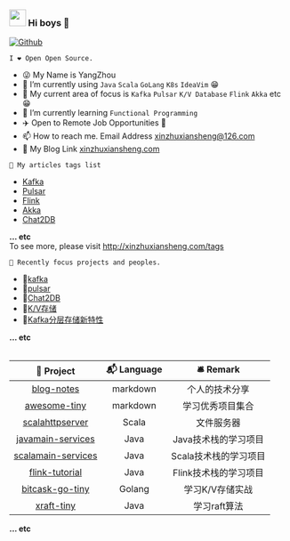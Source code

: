 ### <img src="https://emojis.slackmojis.com/emojis/images/1531849430/4246/blob-sunglasses.gif?1531849430" width="30"/> Hi boys 👋

[![Github](https://img.shields.io/github/followers/xinzhuxiansheng?label=Follow&style=social)](https://github.com/xinzhuxiansheng)
<!--<img src="https://visitor-badge.laobi.icu/badge?page_id=xinzhuxiansheng.xinzhuxiansheng" alt="visitor badge"/>  -->

`I ❤ Open Open Source.`

<!--- 🌈 I'm currently working at home. 😎-->
- 😜 My Name is YangZhou
- 🤔 I’m currently using `Java` `Scala` `GoLang` `K8s` `IdeaVim` 😁
- 🤔 My current area of focus is `Kafka` `Pulsar` `K/V Database` `Flink` `Akka` etc 😁
- 🌱 I’m currently learning `Functional Programming`
- ✈️ Open to Remote Job Opportunities 🍻
- 📫 How to reach me. Email Address xinzhuxiansheng@126.com
- 📕 My Blog Link [xinzhuxiansheng.com](http://xinzhuxiansheng.com)
<!--- 👷 I’m looking for **a job**-->

`🌈 My articles tags list`  

- [Kafka](http://xinzhuxiansheng.com/?tag=Kafka)
- [Pulsar](http://xinzhuxiansheng.com/?tag=Pulsar)  
- [Flink](http://xinzhuxiansheng.com/?tag=Flink)
- [Akka](http://xinzhuxiansheng.com/?tag=Akka)
- [Chat2DB](http://xinzhuxiansheng.com/?tag=Chat2DB)  

**... etc**  
To see more, please visit http://xinzhuxiansheng.com/tags


`🦀 Recently focus projects and peoples.` 

- 📁[kafka](https://github.com/apache/kafka)  
- 📁[pulsar](https://github.com/apache/pulsar)  
- 📁[Chat2DB](https://github.com/alibaba/Chat2DB)  
- 👦[K/V存储](https://github.com/roseduan)  
- 👦[Kafka分层存储新特性](https://github.com/divijvaidya)     

**... etc** 
</br>
</br>

| 🎁 Project | 📬 Language | 🛎 Remark |
| :----: | :----: | :----: |
| [blog-notes](https://github.com/xinzhuxiansheng/blog-notes) | markdown | 个人的技术分享 |
| [awesome-tiny](https://github.com/xinzhuxiansheng/awesome-tiny) | markdown | 学习优秀项目集合 |
| [scalahttpserver](https://github.com/xinzhuxiansheng/scalahttpserver) | Scala | 文件服务器 |
| [javamain-services](https://github.com/xinzhuxiansheng/javamain-services) | Java | Java技术栈的学习项目 |
| [scalamain-services](https://github.com/xinzhuxiansheng/scalamain-services) | Java | Scala技术栈的学习项目 |
| [flink-tutorial](https://github.com/xinzhuxiansheng/flink-tutorial) | Java | Flink技术栈的学习项目 |
| [bitcask-go-tiny](https://github.com/xinzhuxiansheng/bitcask-go-tiny) | Golang | 学习K/V存储实战 |
| [xraft-tiny](https://github.com/xinzhuxiansheng/xraft-tiny) | Java | 学习raft算法 |



**... etc** 



<!--
#### 🙃 Github Activity 
<div>
  <img src="https://github-readme-stats.vercel.app/api?username=xinzhuxiansheng&show_icons=true" align="top" style="display: inline-block;" width="480"/>
  <img src="https://github-readme-stats.vercel.app/api/top-langs/?username=xinzhuxiansheng&hide=css,html&langs_count=5&layout=compact" align="top" style="display: inline-block;"/>
</div>

<br>

#### 🙃 阿洋聊大数据(公众号)
<div>
  <img src="https://user-images.githubusercontent.com/7881241/145440130-0393ddf8-6832-450e-aa31-9a2cd964c90e.png" width="200"/>
</div>
-->

<!--
**xinzhuxiansheng/xinzhuxiansheng** is a ✨ _special_ ✨ repository because its `README.md` (this file) appears on your GitHub profile.

Here are some ideas to get you started:

- 🔭 I’m currently working on ...
- 🌱 I’m currently learning ...
- 👯 I’m looking to collaborate on ...
- 🤔 I’m looking for help with ...
- 💬 Ask me about ...
- 📫 How to reach me: ...
- 😄 Pronouns: ...
- ⚡ Fun fact: ...
-->

<br>
<br>

<!--<a href="http://xinzhuxiansheng.com/"><img src="https://img.shields.io/badge/Notion-%E9%98%BF%E6%B4%8B's_Blog-red?style=flat&logo=notion" /></a>-->
